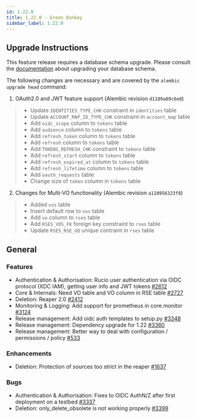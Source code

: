 ```yaml
---
id: 1.22.0
title: 1.22.0 - Green Donkey
sidebar_label: 1.22.0
---
```



## Upgrade Instructions

This feature release requires a database schema upgrade. Please consult
the
[documentation](https://rucio.readthedocs.io/en/latest/database.html)
about upgrading your database schema.

The following changes are necessary and are covered by the
`alembic upgrade head` command:

1.  OAuth2.0 and JWT feature support (Alembic revision `d1189a09c6e0`)

> -   Update `IDENTITIES_TYPE_CHK` constraint in `identities` table
> -   Update `ACCOUNT_MAP_ID_TYPE_CHK` constraint in `account_map` table
> -   Add `oidc_scope` column to `tokens` table
> -   Add `audience` column to `tokens` table
> -   Add `refresh_token` column to `tokens` table
> -   Add `refresh` column to `tokens` table
> -   Add `TOKENS_REFRESH_CHK` constraint to `tokens` table
> -   Add `refresh_start` column to `tokens` table
> -   Add `refresh_expired_at` column to `tokens` table
> -   Add `refresh_lifetime` column to `tokens` table
> -   Add `oauth_requests` table
> -   Change size of `token` column in `tokens` table

2.  Changes for Multi-VO functionality (Alembic revision `a118956323f8`)

> -   Added `vos` table
> -   Insert default row to `vos` table
> -   Add `vo` column to `rses` table
> -   Add `RSES_VOS_FK` foreign key constraint to `rses` table
> -   Update `RSES_RSE_UQ` unique contraint in `rses` table

## General

### Features

-   Authentication & Authorisation: Rucio user authentication via OIDC
    protocol (XDC IAM), getting user info and JWT tokens
    [\#2612](https://github.com/rucio/rucio/issues/2612)
-   Core & Internals: Need VO table and VO column in RSE table
    [\#2727](https://github.com/rucio/rucio/issues/2727)
-   Deletion: Reaper 2.0
    [\#2412](https://github.com/rucio/rucio/issues/2412)
-   Monitoring & Logging: Add support for prometheus in core.monitor
    [\#3124](https://github.com/rucio/rucio/issues/3124)
-   Release management: Add oidc auth templates to setup.py
    [\#3348](https://github.com/rucio/rucio/issues/3348)
-   Release management: Dependency upgrade for 1.22
    [\#3360](https://github.com/rucio/rucio/issues/3360)
-   Release management: Better way to deal with configuration /
    permissions / policy
    [\#533](https://github.com/rucio/rucio/issues/533)

### Enhancements

-   Deletion: Protection of sources too strict in the reaper
    [\#1637](https://github.com/rucio/rucio/issues/1637)

### Bugs

-   Authentication & Authorisation: Fixes to OIDC AuthN/Z after first
    deployment on a testbed
    [\#3337](https://github.com/rucio/rucio/issues/3337)
-   Deletion: only_delete_obsolete is not working properly
    [\#3399](https://github.com/rucio/rucio/issues/3399)
